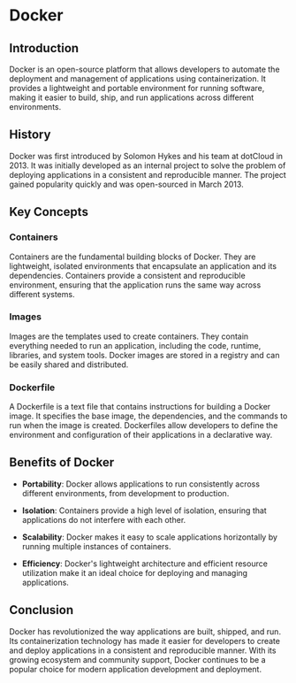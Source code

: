 # Docker

## Introduction

Docker is an open-source platform that allows developers to automate the deployment and management of applications using containerization. It provides a lightweight and portable environment for running software, making it easier to build, ship, and run applications across different environments.

## History

Docker was first introduced by Solomon Hykes and his team at dotCloud in 2013. It was initially developed as an internal project to solve the problem of deploying applications in a consistent and reproducible manner. The project gained popularity quickly and was open-sourced in March 2013.

## Key Concepts

### Containers

Containers are the fundamental building blocks of Docker. They are lightweight, isolated environments that encapsulate an application and its dependencies. Containers provide a consistent and reproducible environment, ensuring that the application runs the same way across different systems.

### Images

Images are the templates used to create containers. They contain everything needed to run an application, including the code, runtime, libraries, and system tools. Docker images are stored in a registry and can be easily shared and distributed.

### Dockerfile

A Dockerfile is a text file that contains instructions for building a Docker image. It specifies the base image, the dependencies, and the commands to run when the image is created. Dockerfiles allow developers to define the environment and configuration of their applications in a declarative way.

## Benefits of Docker

- **Portability**: Docker allows applications to run consistently across different environments, from development to production.

- **Isolation**: Containers provide a high level of isolation, ensuring that applications do not interfere with each other.

- **Scalability**: Docker makes it easy to scale applications horizontally by running multiple instances of containers.

- **Efficiency**: Docker's lightweight architecture and efficient resource utilization make it an ideal choice for deploying and managing applications.

## Conclusion

Docker has revolutionized the way applications are built, shipped, and run. Its containerization technology has made it easier for developers to create and deploy applications in a consistent and reproducible manner. With its growing ecosystem and community support, Docker continues to be a popular choice for modern application development and deployment.
